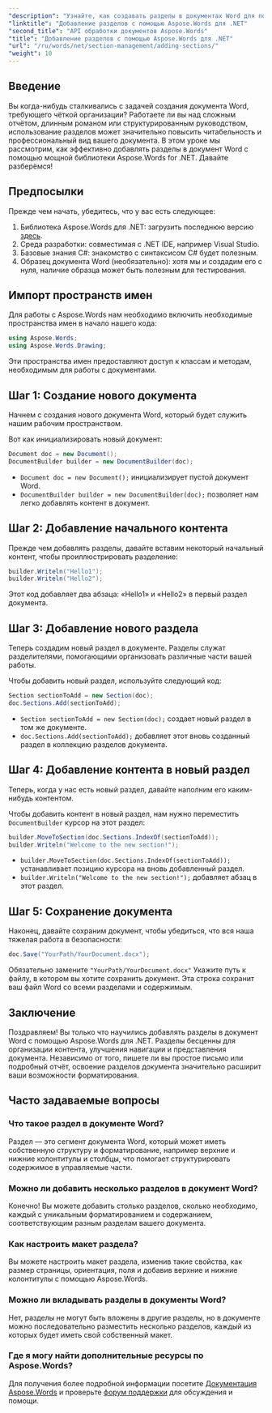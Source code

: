 ```yaml
---
"description": "Узнайте, как создавать разделы в документах Word для повышения читабельности и профессионального уровня. Это руководство охватывает все этапы — от инициализации документа до сохранения вашей работы."
"linktitle": "Добавление разделов с помощью Aspose.Words для .NET"
"second_title": "API обработки документов Aspose.Words"
"title": "Добавление разделов с помощью Aspose.Words для .NET"
"url": "/ru/words/net/section-management/adding-sections/"
"weight": 10
---
```


## Введение

Вы когда-нибудь сталкивались с задачей создания документа Word, требующего чёткой организации? Работаете ли вы над сложным отчётом, длинным романом или структурированным руководством, использование разделов может значительно повысить читабельность и профессиональный вид вашего документа. В этом уроке мы рассмотрим, как эффективно добавлять разделы в документ Word с помощью мощной библиотеки Aspose.Words for .NET. Давайте разберёмся!

## Предпосылки

Прежде чем начать, убедитесь, что у вас есть следующее:

1. Библиотека Aspose.Words для .NET: загрузить последнюю версию [здесь](https://releases.aspose.com/words/net/).
2. Среда разработки: совместимая с .NET IDE, например Visual Studio.
3. Базовые знания C#: знакомство с синтаксисом C# будет полезным.
4. Образец документа Word (необязательно): хотя мы и создадим его с нуля, наличие образца может быть полезным для тестирования.

## Импорт пространств имен

Для работы с Aspose.Words нам необходимо включить необходимые пространства имен в начало нашего кода:

```csharp
using Aspose.Words;
using Aspose.Words.Drawing;
```

Эти пространства имен предоставляют доступ к классам и методам, необходимым для работы с документами.

## Шаг 1: Создание нового документа

Начнем с создания нового документа Word, который будет служить нашим рабочим пространством.

Вот как инициализировать новый документ:

```csharp
Document doc = new Document();
DocumentBuilder builder = new DocumentBuilder(doc);
```

- `Document doc = new Document();` инициализирует пустой документ Word.
- `DocumentBuilder builder = new DocumentBuilder(doc);` позволяет нам легко добавлять контент в документ.

## Шаг 2: Добавление начального контента

Прежде чем добавлять разделы, давайте вставим некоторый начальный контент, чтобы проиллюстрировать разделение:

```csharp
builder.Writeln("Hello1");
builder.Writeln("Hello2");
```

Этот код добавляет два абзаца: «Hello1» и «Hello2» в первый раздел документа.

## Шаг 3: Добавление нового раздела

Теперь создадим новый раздел в документе. Разделы служат разделителями, помогающими организовать различные части вашей работы.

Чтобы добавить новый раздел, используйте следующий код:

```csharp
Section sectionToAdd = new Section(doc);
doc.Sections.Add(sectionToAdd);
```

- `Section sectionToAdd = new Section(doc);` создает новый раздел в том же документе.
- `doc.Sections.Add(sectionToAdd);` добавляет этот вновь созданный раздел в коллекцию разделов документа.

## Шаг 4: Добавление контента в новый раздел

Теперь, когда у нас есть новый раздел, давайте наполним его каким-нибудь контентом. 

Чтобы добавить контент в новый раздел, нам нужно переместить `DocumentBuilder` курсор на этот раздел:

```csharp
builder.MoveToSection(doc.Sections.IndexOf(sectionToAdd));
builder.Writeln("Welcome to the new section!");
```

- `builder.MoveToSection(doc.Sections.IndexOf(sectionToAdd));` устанавливает позицию курсора на вновь добавленный раздел.
- `builder.Writeln("Welcome to the new section!");` добавляет абзац в этот раздел.

## Шаг 5: Сохранение документа

Наконец, давайте сохраним документ, чтобы убедиться, что вся наша тяжелая работа в безопасности:

```csharp
doc.Save("YourPath/YourDocument.docx");
```

Обязательно замените `"YourPath/YourDocument.docx"` Укажите путь к файлу, в котором вы хотите сохранить документ. Эта строка сохранит ваш файл Word со всеми разделами и содержимым.

## Заключение

Поздравляем! Вы только что научились добавлять разделы в документ Word с помощью Aspose.Words для .NET. Разделы бесценны для организации контента, улучшения навигации и представления документа. Независимо от того, пишете ли вы простое письмо или подробный отчёт, освоение разделов документа значительно расширит ваши возможности форматирования. 

## Часто задаваемые вопросы

### Что такое раздел в документе Word?

Раздел — это сегмент документа Word, который может иметь собственную структуру и форматирование, например верхние и нижние колонтитулы и столбцы, что помогает структурировать содержимое в управляемые части.

### Можно ли добавить несколько разделов в документ Word?

Конечно! Вы можете добавить столько разделов, сколько необходимо, каждый с уникальным форматированием и содержанием, соответствующим разным разделам вашего документа.

### Как настроить макет раздела?

Вы можете настроить макет раздела, изменив такие свойства, как размер страницы, ориентация, поля и добавив верхние и нижние колонтитулы с помощью Aspose.Words.

### Можно ли вкладывать разделы в документы Word?

Нет, разделы не могут быть вложены в другие разделы, но в документе можно последовательно разместить несколько разделов, каждый из которых будет иметь свой собственный макет.

### Где я могу найти дополнительные ресурсы по Aspose.Words?

Для получения более подробной информации посетите [Документация Aspose.Words](https://reference.aspose.com/words/net/) и проверьте [форум поддержки](https://forum.aspose.com/c/words/8) для обсуждения и помощи.